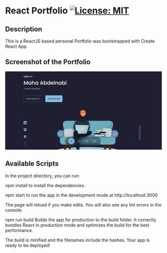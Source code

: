 # React Portfolio [![License: MIT](https://img.shields.io/badge/License-MIT-yellow.svg)](https://opensource.org/licenses/MIT)

 ## Description
 This is a ReactJS based personal Portfolio was bootstrapped with Create React App.

 ## Screenshot of the Portfolio
 ![](./src/assets/ss.PNG)

 ## Available Scripts
 In the project directory, you can run:

npm install
to install the dependencies.

npm start
to run the app in the development mode at http://localhost:3000

The page will reload if you make edits.
You will also see any lint errors in the console.

npm run build
Builds the app for production to the build folder.
It correctly bundles React in production mode and optimizes the build for the best performance.

The build is minified and the filenames include the hashes.
Your app is ready to be deployed!
